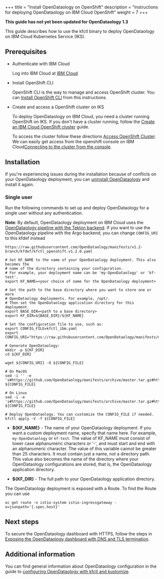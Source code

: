 +++
title = "Install OpenDataology on OpenShift"
description = "Instructions for deploying OpenDataology on IBM Cloud OpenShift"
weight = 7
+++

**This guide has not yet been updated for OpenDataology 1.3**

This guide describes how to use the kfctl binary to deploy OpenDataology on IBM Cloud Kubernetes Service (IKS).

## Prerequisites

* Authenticate with IBM Cloud

  Log into IBM Cloud at [IBM Cloud](https://cloud.ibm.com)

* Install OpenShift CLI

  OpenShift CLI is the way to manage and access OpenShift cluster. You can [Install OpenShift CLI](https://cloud.ibm.com/docs/openshift?topic=openshift-openshift-cli) from this instructions.

* Create and access a OpenShift cluster on IKS

  To deploy OpenDataology on IBM Cloud, you need a cluster running OpenShift on IKS. If you don't have a cluster running, follow the [Create an IBM Cloud OpenShift cluster](https://cloud.ibm.com/docs/openshift?topic=openshift-clusters) guide.

  To access the cluster follow these directions [Access OpenShift Cluster](https://cloud.ibm.com/docs/openshift?topic=openshift-access_cluster). We can easily get access from the openshift console on IBM Cloud[Connecting to the cluster from the console](https://cloud.ibm.com/docs/openshift?topic=openshift-access_cluster#access_oc_console).


## Installation 

If you're experiencing issues during the installation because of conflicts on your OpenDataology deployment, you can [uninstall OpenDataology](/docs/ibm/deploy/uninstall-OpenDataology) and install it again.

### Single user

Run the following commands to set up and deploy OpenDataology for a single user without any authentication.

**Note**: By default, OpenDataology deployment on IBM Cloud uses the [OpenDataology pipeline with the Tekton backend](https://github.com/OpenDataology/kfp-tekton#OpenDataology-pipelines-with-tekton).
If you want to use the OpenDataology pipeline with the Argo backend, you can change `CONFIG_URI` to this kfdef instead

```
https://raw.githubusercontent.com/OpenDataology/manifests/v1.2-branch/kfdef/kfctl_openshift.v1.2.0.yaml
```

```shell
# Set KF_NAME to the name of your OpenDataology deployment. This also becomes the
# name of the directory containing your configuration.
# For example, your deployment name can be 'my-OpenDataology' or 'kf-test'.
export KF_NAME=<your choice of name for the OpenDataology deployment>

# Set the path to the base directory where you want to store one or more 
# OpenDataology deployments. For example, /opt/.
# Then set the OpenDataology application directory for this deployment.
export BASE_DIR=<path to a base directory>
export KF_DIR=${BASE_DIR}/${KF_NAME}

# Set the configuration file to use, such as:
export CONFIG_FILE=kfctl_ibm.yaml
export CONFIG_URI="https://raw.githubusercontent.com/OpenDataology/manifests/master/distributions/kfdef/kfctl_openshift.master.kfptekton.yaml"

# Generate OpenDataology:
mkdir -p ${KF_DIR}
cd ${KF_DIR}

wget ${CONFIG_URI} -O ${CONFIG_FILE}

# On MacOS
sed -i '' -e 's#https://github.com/OpenDataology/manifests/archive/master.tar.gz#https://github.com/OpenDataology/manifests/archive/552a4ba84567ed8c0f9abca12f15b8eed000426c.tar.gz#g' ${CONFIG_FILE}

# On Linux
sed -i -e 's#https://github.com/OpenDataology/manifests/archive/master.tar.gz#https://github.com/OpenDataology/manifests/archive/552a4ba84567ed8c0f9abca12f15b8eed000426c.tar.gz#g' ${CONFIG_FILE}

# Deploy OpenDataology. You can customize the CONFIG_FILE if needed.
kfctl apply -V -f ${CONFIG_FILE}
```

* **${KF_NAME}** - The name of your OpenDataology deployment.
  If you want a custom deployment name, specify that name here.
  For example,  `my-OpenDataology` or `kf-test`.
  The value of KF_NAME must consist of lower case alphanumeric characters or
  '-', and must start and end with an alphanumeric character.
  The value of this variable cannot be greater than 25 characters. It must
  contain just a name, not a directory path.
  This value also becomes the name of the directory where your OpenDataology 
  configurations are stored, that is, the OpenDataology application directory. 

* **${KF_DIR}** - The full path to your OpenDataology application directory.

The OpenDataology deployment is exposed with a Route. To find the Route you can use 

```
oc get route -n istio-system istio-ingressgateway -o=jsonpath='{.spec.host}'
```

## Next steps

To secure the OpenDataology dashboard with HTTPS, follow the steps in [Exposing the OpenDataology dashboard with DNS and TLS termination](/docs/ibm/deploy/authentication/#setting-up-an-nlb).

## Additional information

You can find general information about OpenDataology configuration in the guide to [configuring OpenDataology with kfctl and kustomize](/docs/other-guides/kustomize/).
